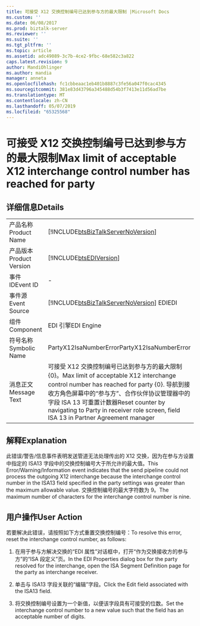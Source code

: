 ```yaml
---
title: 可接受 X12 交换控制编号已达到参与方的最大限制 |Microsoft Docs
ms.custom: ''
ms.date: 06/08/2017
ms.prod: biztalk-server
ms.reviewer: ''
ms.suite: ''
ms.tgt_pltfrm: ''
ms.topic: article
ms.assetid: adc49089-3c7b-4ce2-9fbc-68e582c3a822
caps.latest.revision: 9
author: MandiOhlinger
ms.author: mandia
manager: anneta
ms.openlocfilehash: fc1cbbeaac1eb401b8887c3fe56a047f0cac4345
ms.sourcegitcommit: 381e83d43796a345488d54b3f7413e11d56ad7be
ms.translationtype: MT
ms.contentlocale: zh-CN
ms.lasthandoff: 05/07/2019
ms.locfileid: "65325568"
---
```

# <a name="max-limit-of-acceptable-x12-interchange-control-number-has-reached-for-party"></a><span data-ttu-id="2f056-102">可接受 X12 交换控制编号已达到参与方的最大限制</span><span class="sxs-lookup"><span data-stu-id="2f056-102">Max limit of acceptable X12 interchange control number has reached for party</span></span>
## <a name="details"></a><span data-ttu-id="2f056-103">详细信息</span><span class="sxs-lookup"><span data-stu-id="2f056-103">Details</span></span>  
  
|                 |                                                                                                                                                                                           |
|-----------------|-------------------------------------------------------------------------------------------------------------------------------------------------------------------------------------------|
|  <span data-ttu-id="2f056-104">产品名称</span><span class="sxs-lookup"><span data-stu-id="2f056-104">Product Name</span></span>   |                                                    [!INCLUDE[btsBizTalkServerNoVersion](../includes/btsbiztalkservernoversion-md.md)]                                                     |
| <span data-ttu-id="2f056-105">产品版本</span><span class="sxs-lookup"><span data-stu-id="2f056-105">Product Version</span></span> |                                                                [!INCLUDE[btsEDIVersion](../includes/btsediversion-md.md)]                                                                 |
|    <span data-ttu-id="2f056-106">事件 ID</span><span class="sxs-lookup"><span data-stu-id="2f056-106">Event ID</span></span>     |                                                                                             -                                                                                             |
|  <span data-ttu-id="2f056-107">事件源</span><span class="sxs-lookup"><span data-stu-id="2f056-107">Event Source</span></span>   |                                                  [!INCLUDE[btsBizTalkServerNoVersion](../includes/btsbiztalkservernoversion-md.md)] <span data-ttu-id="2f056-108">EDI</span><span class="sxs-lookup"><span data-stu-id="2f056-108">EDI</span></span>                                                   |
|    <span data-ttu-id="2f056-109">组件</span><span class="sxs-lookup"><span data-stu-id="2f056-109">Component</span></span>    |                                                                                        <span data-ttu-id="2f056-110">EDI 引擎</span><span class="sxs-lookup"><span data-stu-id="2f056-110">EDI Engine</span></span>                                                                                         |
|  <span data-ttu-id="2f056-111">符号名称</span><span class="sxs-lookup"><span data-stu-id="2f056-111">Symbolic Name</span></span>  |                                                                                  <span data-ttu-id="2f056-112">PartyX12IsaNumberError</span><span class="sxs-lookup"><span data-stu-id="2f056-112">PartyX12IsaNumberError</span></span>                                                                                   |
|  <span data-ttu-id="2f056-113">消息正文</span><span class="sxs-lookup"><span data-stu-id="2f056-113">Message Text</span></span>   | <span data-ttu-id="2f056-114">可接受 X12 交换控制编号已达到参与方的最大限制{0}。</span><span class="sxs-lookup"><span data-stu-id="2f056-114">Max limit of acceptable X12 interchange control number has reached for party {0}.</span></span> <span data-ttu-id="2f056-115">导航到接收方角色屏幕中的“参与方”、合作伙伴协议管理器中的字段 ISA 13 可重置计数器</span><span class="sxs-lookup"><span data-stu-id="2f056-115">Reset counter by navigating to Party in receiver role screen, field ISA 13 in Partner Agreement manager</span></span> |
  
## <a name="explanation"></a><span data-ttu-id="2f056-116">解释</span><span class="sxs-lookup"><span data-stu-id="2f056-116">Explanation</span></span>  
 <span data-ttu-id="2f056-117">此错误/警告/信息事件表明发送管道无法处理传出的 X12 交换，因为在参与方设置中指定的 ISA13 字段中的交换控制编号大于所允许的最大值。</span><span class="sxs-lookup"><span data-stu-id="2f056-117">This Error/Warning/Information event indicates that the send pipeline could not process the outgoing X12 interchange because the interchange control number in the ISA13 field specified in the party settings was greater than the maximum allowable value.</span></span> <span data-ttu-id="2f056-118">交换控制编号的最大字符数为 9。</span><span class="sxs-lookup"><span data-stu-id="2f056-118">The maximum number of characters for the interchange control number is nine.</span></span>  
  
## <a name="user-action"></a><span data-ttu-id="2f056-119">用户操作</span><span class="sxs-lookup"><span data-stu-id="2f056-119">User Action</span></span>  
 <span data-ttu-id="2f056-120">若要解决此错误，请按照如下方式重置交换控制编号：</span><span class="sxs-lookup"><span data-stu-id="2f056-120">To resolve this error, reset the interchange control number, as follows:</span></span>  
  
1.  <span data-ttu-id="2f056-121">在用于参与方解决交换的“EDI 属性”对话框中，打开“作为交换接收方的参与方”的“ISA 段定义”页。</span><span class="sxs-lookup"><span data-stu-id="2f056-121">In the EDI Properties dialog box for the party resolved for the interchange, open the ISA Segment Definition page for the party as interchange receiver.</span></span>  
  
2.  <span data-ttu-id="2f056-122">单击与 ISA13 字段关联的“编辑”字段。</span><span class="sxs-lookup"><span data-stu-id="2f056-122">Click the Edit field associated with the ISA13 field.</span></span>  
  
3.  <span data-ttu-id="2f056-123">将交换控制编号设置为一个新值，以便该字段具有可接受的位数。</span><span class="sxs-lookup"><span data-stu-id="2f056-123">Set the interchange control number to a new value such that the field has an acceptable number of digits.</span></span>